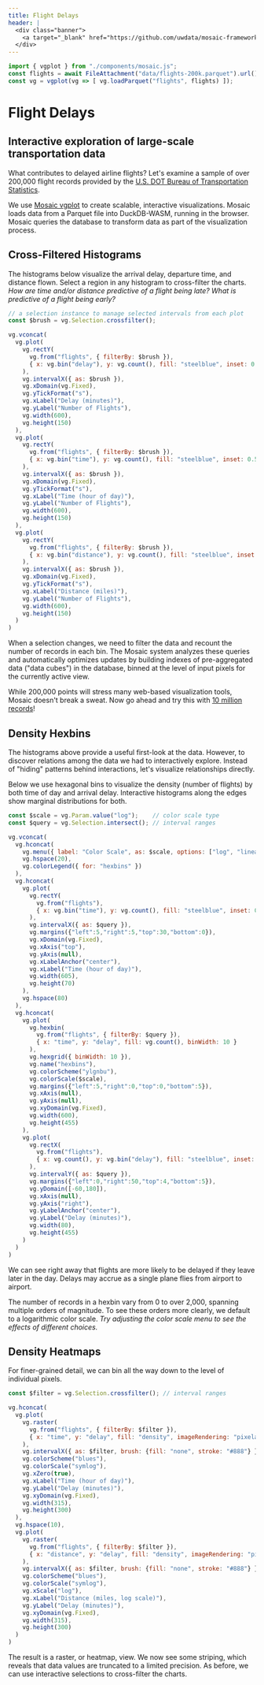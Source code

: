 ```yaml
---
title: Flight Delays
header: |
  <div class="banner">
    <a target="_blank" href="https://github.com/uwdata/mosaic-framework-example/blob/main/docs/flight-delays.md?plain=1"><span>View source ↗</span></a>
  </div>
---
```


```js
import { vgplot } from "./components/mosaic.js";
const flights = await FileAttachment("data/flights-200k.parquet").url();
const vg = vgplot(vg => [ vg.loadParquet("flights", flights) ]);
```

# Flight Delays
## Interactive exploration of large-scale transportation data

What contributes to delayed airline flights? Let's examine a sample of over 200,000 flight records provided by the [U.S. DOT Bureau of Transportation Statistics](https://www.transtats.bts.gov/ontime/).

We use [Mosaic vgplot](https://uwdata.github.io/mosaic/) to create scalable, interactive visualizations. Mosaic loads data from a Parquet file into DuckDB-WASM, running in the browser. Mosaic queries the database to transform data as part of the visualization process.

## Cross-Filtered Histograms

The histograms below visualize the arrival delay, departure time, and distance flown. Select a region in any histogram to cross-filter the charts.
_How are time and/or distance predictive of a flight being late? What is predictive of a flight being early?_

```js
// a selection instance to manage selected intervals from each plot
const $brush = vg.Selection.crossfilter();
```

```js
vg.vconcat(
  vg.plot(
    vg.rectY(
      vg.from("flights", { filterBy: $brush }),
      { x: vg.bin("delay"), y: vg.count(), fill: "steelblue", inset: 0.5 }
    ),
    vg.intervalX({ as: $brush }),
    vg.xDomain(vg.Fixed),
    vg.yTickFormat("s"),
    vg.xLabel("Delay (minutes)"),
    vg.yLabel("Number of Flights"),
    vg.width(600),
    vg.height(150)
  ),
  vg.plot(
    vg.rectY(
      vg.from("flights", { filterBy: $brush }),
      { x: vg.bin("time"), y: vg.count(), fill: "steelblue", inset: 0.5 }
    ),
    vg.intervalX({ as: $brush }),
    vg.xDomain(vg.Fixed),
    vg.yTickFormat("s"),
    vg.xLabel("Time (hour of day)"),
    vg.yLabel("Number of Flights"),
    vg.width(600),
    vg.height(150)
  ),
  vg.plot(
    vg.rectY(
      vg.from("flights", { filterBy: $brush }),
      { x: vg.bin("distance"), y: vg.count(), fill: "steelblue", inset: 0.5 }
    ),
    vg.intervalX({ as: $brush }),
    vg.xDomain(vg.Fixed),
    vg.yTickFormat("s"),
    vg.xLabel("Distance (miles)"),
    vg.yLabel("Number of Flights"),
    vg.width(600),
    vg.height(150)
  )
)
```

When a selection changes, we need to filter the data and recount the number of records in each bin. The Mosaic system analyzes these queries and automatically optimizes updates by building indexes of pre-aggregated data ("data cubes") in the database, binned at the level of input pixels for the currently active view.

While 200,000 points will stress many web-based visualization tools, Mosaic doesn't break a sweat. Now go ahead and try this with [10 million records](https://uwdata.github.io/mosaic/examples/flights-10m.html)!


## Density Hexbins

The histograms above provide a useful first-look at the data. However, to discover relations among the data we had to interactively explore. Instead of "hiding" patterns behind interactions, let's visualize relationships directly.

Below we use hexagonal bins to visualize the density (number of flights) by both time of day and arrival delay. Interactive histograms along the edges show marginal distributions for both.

```js
const $scale = vg.Param.value("log");    // color scale type
const $query = vg.Selection.intersect(); // interval ranges
```

```js
vg.vconcat(
  vg.hconcat(
    vg.menu({ label: "Color Scale", as: $scale, options: ["log", "linear", "sqrt"] }),
    vg.hspace(20),
    vg.colorLegend({ for: "hexbins" })
  ),
  vg.hconcat(
    vg.plot(
      vg.rectY(
        vg.from("flights"),
        { x: vg.bin("time"), y: vg.count(), fill: "steelblue", inset: 0.5 }
      ),
      vg.intervalX({ as: $query }),
      vg.margins({"left":5,"right":5,"top":30,"bottom":0}),
      vg.xDomain(vg.Fixed),
      vg.xAxis("top"),
      vg.yAxis(null),
      vg.xLabelAnchor("center"),
      vg.xLabel("Time (hour of day)"),
      vg.width(605),
      vg.height(70)
    ),
    vg.hspace(80)
  ),
  vg.hconcat(
    vg.plot(
      vg.hexbin(
        vg.from("flights", { filterBy: $query }),
        { x: "time", y: "delay", fill: vg.count(), binWidth: 10 }
      ),
      vg.hexgrid({ binWidth: 10 }),
      vg.name("hexbins"),
      vg.colorScheme("ylgnbu"),
      vg.colorScale($scale),
      vg.margins({"left":5,"right":0,"top":0,"bottom":5}),
      vg.xAxis(null),
      vg.yAxis(null),
      vg.xyDomain(vg.Fixed),
      vg.width(600),
      vg.height(455)
    ),
    vg.plot(
      vg.rectX(
        vg.from("flights"),
        { x: vg.count(), y: vg.bin("delay"), fill: "steelblue", inset: 0.5 }
      ),
      vg.intervalY({ as: $query }),
      vg.margins({"left":0,"right":50,"top":4,"bottom":5}),
      vg.yDomain([-60,180]),
      vg.xAxis(null),
      vg.yAxis("right"),
      vg.yLabelAnchor("center"),
      vg.yLabel("Delay (minutes)"),
      vg.width(80),
      vg.height(455)
    )
  )
)
```

We can see right away that flights are more likely to be delayed if they leave later in the day. Delays may accrue as a single plane flies from airport to airport.

The number of records in a hexbin vary from 0 to over 2,000, spanning multiple orders of magnitude. To see these orders more clearly, we default to a logarithmic color scale. _Try adjusting the color scale menu to see the effects of different choices._

## Density Heatmaps

For finer-grained detail, we can bin all the way down to the level of individual pixels.

```js
const $filter = vg.Selection.crossfilter(); // interval ranges
```

```js
vg.hconcat(
  vg.plot(
    vg.raster(
      vg.from("flights", { filterBy: $filter }),
      { x: "time", y: "delay", fill: "density", imageRendering: "pixelated" }
    ),
    vg.intervalX({ as: $filter, brush: {fill: "none", stroke: "#888"} }),
    vg.colorScheme("blues"),
    vg.colorScale("symlog"),
    vg.xZero(true),
    vg.xLabel("Time (hour of day)"),
    vg.yLabel("Delay (minutes)"),
    vg.xyDomain(vg.Fixed),
    vg.width(315),
    vg.height(300)
  ),
  vg.hspace(10),
  vg.plot(
    vg.raster(
      vg.from("flights", { filterBy: $filter }),
      { x: "distance", y: "delay", fill: "density", imageRendering: "pixelated" }
    ),
    vg.intervalX({ as: $filter, brush: {fill: "none", stroke: "#888"} }),
    vg.colorScheme("blues"),
    vg.colorScale("symlog"),
    vg.xScale("log"),
    vg.xLabel("Distance (miles, log scale)"),
    vg.yLabel("Delay (minutes)"),
    vg.xyDomain(vg.Fixed),
    vg.width(315),
    vg.height(300)
  )
)
```

 The result is a raster, or heatmap, view.
 We now see some striping, which reveals that data values are truncated to a limited precision.
 As before, we can use interactive selections to cross-filter the charts.

